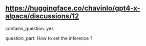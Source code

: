 ## https://huggingface.co/chavinlo/gpt4-x-alpaca/discussions/12

contains_question: yes

question_part: How to set the inference ?